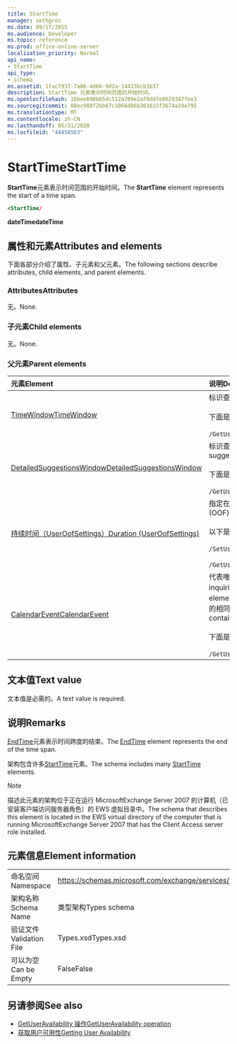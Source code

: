 ```yaml
---
title: StartTime
manager: sethgros
ms.date: 09/17/2015
ms.audience: Developer
ms.topic: reference
ms.prod: office-online-server
localization_priority: Normal
api_name:
- StartTime
api_type:
- schema
ms.assetid: 1fac7937-7a06-4d66-9d2a-14423bcb3b37
description: StartTime 元素表示时间范围的开始时间。
ms.openlocfilehash: 16bee698b65dc512a709e2af9ddfe8629347fee3
ms.sourcegitcommit: 88ec988f2bb67c1866d06b361615f3674a24e795
ms.translationtype: MT
ms.contentlocale: zh-CN
ms.lasthandoff: 05/31/2020
ms.locfileid: "44458563"
---
```

# <a name="starttime"></a><span data-ttu-id="e5e3a-103">StartTime</span><span class="sxs-lookup"><span data-stu-id="e5e3a-103">StartTime</span></span>

<span data-ttu-id="e5e3a-104">**StartTime**元素表示时间范围的开始时间。</span><span class="sxs-lookup"><span data-stu-id="e5e3a-104">The **StartTime** element represents the start of a time span.</span></span> 
  
```xml
<StartTime/
```

<span data-ttu-id="e5e3a-105">**dateTime**</span><span class="sxs-lookup"><span data-stu-id="e5e3a-105">**dateTime**</span></span>

## <a name="attributes-and-elements"></a><span data-ttu-id="e5e3a-106">属性和元素</span><span class="sxs-lookup"><span data-stu-id="e5e3a-106">Attributes and elements</span></span>

<span data-ttu-id="e5e3a-107">下面各部分介绍了属性、子元素和父元素。</span><span class="sxs-lookup"><span data-stu-id="e5e3a-107">The following sections describe attributes, child elements, and parent elements.</span></span>
  
### <a name="attributes"></a><span data-ttu-id="e5e3a-108">Attributes</span><span class="sxs-lookup"><span data-stu-id="e5e3a-108">Attributes</span></span>

<span data-ttu-id="e5e3a-109">无。</span><span class="sxs-lookup"><span data-stu-id="e5e3a-109">None.</span></span>
  
### <a name="child-elements"></a><span data-ttu-id="e5e3a-110">子元素</span><span class="sxs-lookup"><span data-stu-id="e5e3a-110">Child elements</span></span>

<span data-ttu-id="e5e3a-111">无。</span><span class="sxs-lookup"><span data-stu-id="e5e3a-111">None.</span></span>
  
### <a name="parent-elements"></a><span data-ttu-id="e5e3a-112">父元素</span><span class="sxs-lookup"><span data-stu-id="e5e3a-112">Parent elements</span></span>

|<span data-ttu-id="e5e3a-113">**元素**</span><span class="sxs-lookup"><span data-stu-id="e5e3a-113">**Element**</span></span>|<span data-ttu-id="e5e3a-114">**说明**</span><span class="sxs-lookup"><span data-stu-id="e5e3a-114">**Description**</span></span>|
|:-----|:-----|
|[<span data-ttu-id="e5e3a-115">TimeWindow</span><span class="sxs-lookup"><span data-stu-id="e5e3a-115">TimeWindow</span></span>](timewindow.md) <br/> |<span data-ttu-id="e5e3a-116">标识查询的用户可用性信息的时间跨度。</span><span class="sxs-lookup"><span data-stu-id="e5e3a-116">Identifies the time span queried for the user availability information.</span></span>  <br/><br/> <span data-ttu-id="e5e3a-117">下面是此元素的 XPath 表达式： </span><span class="sxs-lookup"><span data-stu-id="e5e3a-117">The following is the XPath expression to this element:</span></span>  <br/><br/>  `/GetUserAvailabilityRequest/FreeBusyViewOptions/TimeWindow` <br/> |
|[<span data-ttu-id="e5e3a-118">DetailedSuggestionsWindow</span><span class="sxs-lookup"><span data-stu-id="e5e3a-118">DetailedSuggestionsWindow</span></span>](detailedsuggestionswindow.md) <br/> |<span data-ttu-id="e5e3a-119">标识查询的时间跨度，以获取有关建议会议时间的详细信息。</span><span class="sxs-lookup"><span data-stu-id="e5e3a-119">Identifies the time span that is queried for detailed information about suggested meeting times.</span></span>  <br/><br/> <span data-ttu-id="e5e3a-120">下面是此元素的 XPath 表达式： </span><span class="sxs-lookup"><span data-stu-id="e5e3a-120">The following is the XPath expression to this element:</span></span> <br/> <br/>  `/GetUserAvailabilityRequest/SuggestionViewOptions/DetailedSuggestionsWindow` <br/> |
|[<span data-ttu-id="e5e3a-121">持续时间（UserOofSettings）</span><span class="sxs-lookup"><span data-stu-id="e5e3a-121">Duration (UserOofSettings)</span></span>](duration-useroofsettings.md) <br/> | <span data-ttu-id="e5e3a-122">指定在[OofState](oofstate.md)元素设置为 "已**计划**" 时启用 "外出" （OOF）状态的持续时间。</span><span class="sxs-lookup"><span data-stu-id="e5e3a-122">Specifies the duration for which the Out of Office (OOF) status is enabled if the [OofState](oofstate.md) element is set to **Scheduled**.</span></span>  <br/><br/>  <span data-ttu-id="e5e3a-123">以下是此元素的可能的 XPath 表达式：</span><span class="sxs-lookup"><span data-stu-id="e5e3a-123">The following are the possible XPath expressions to this element:</span></span> <br/> <br/>  `/SetUserOofSettingsRequest/UserOofSettings/Duration` <br/><br/>  `/GetUserOofSettingsResponse/OofSettings/Duration` <br/> |
|[<span data-ttu-id="e5e3a-124">CalendarEvent</span><span class="sxs-lookup"><span data-stu-id="e5e3a-124">CalendarEvent</span></span>](calendarevent.md) <br/> |<span data-ttu-id="e5e3a-125">代表唯一的日历项目事件。</span><span class="sxs-lookup"><span data-stu-id="e5e3a-125">Represents a unique calendar item occurrence.</span></span> <span data-ttu-id="e5e3a-126">这用于可用性查询。</span><span class="sxs-lookup"><span data-stu-id="e5e3a-126">This is used for Availability inquiries.</span></span> <span data-ttu-id="e5e3a-127">在**CalendarEvent**元素中， **StartTime**元素是必需的。</span><span class="sxs-lookup"><span data-stu-id="e5e3a-127">The **StartTime** element is required in the **CalendarEvent** element.</span></span> <span data-ttu-id="e5e3a-128">**CalendarEvent**元素中的**Starttime**元素对于**CalendarEvent**类型是唯一的，但它包含**持续时间**类型中的**starttime**元素包含的相同 facet 值。</span><span class="sxs-lookup"><span data-stu-id="e5e3a-128">The **StartTime** element in the **CalendarEvent** element is unique to the **CalendarEvent** type although it contains the same facet values that the **StartTime** elements in the **Duration** type contain.</span></span>  <br/><br/> <span data-ttu-id="e5e3a-129">下面是此元素的 XPath 表达式： </span><span class="sxs-lookup"><span data-stu-id="e5e3a-129">The following is the XPath expression to this element:</span></span>  <br/> <br/> `/GetUserAvailabilityResponse/FreeBusyResponseArray/FreeBusyResponse/FreeBusyView/CalendarEventArray/CalendarEvent[i]` <br/> |
   
## <a name="text-value"></a><span data-ttu-id="e5e3a-130">文本值</span><span class="sxs-lookup"><span data-stu-id="e5e3a-130">Text value</span></span>

<span data-ttu-id="e5e3a-131">文本值是必需的。</span><span class="sxs-lookup"><span data-stu-id="e5e3a-131">A text value is required.</span></span>
  
## <a name="remarks"></a><span data-ttu-id="e5e3a-132">说明</span><span class="sxs-lookup"><span data-stu-id="e5e3a-132">Remarks</span></span>

<span data-ttu-id="e5e3a-133">[EndTime](endtime.md)元素表示时间跨度的结束。</span><span class="sxs-lookup"><span data-stu-id="e5e3a-133">The [EndTime](endtime.md) element represents the end of the time span.</span></span> 
  
<span data-ttu-id="e5e3a-134">架构包含许多[StartTime](starttime.md)元素。</span><span class="sxs-lookup"><span data-stu-id="e5e3a-134">The schema includes many [StartTime](starttime.md) elements.</span></span> 
  
> [!NOTE]
> <span data-ttu-id="e5e3a-135">描述此元素的架构位于正在运行 MicrosoftExchange Server 2007 的计算机（已安装客户端访问服务器角色）的 EWS 虚拟目录中。</span><span class="sxs-lookup"><span data-stu-id="e5e3a-135">The schema that describes this element is located in the EWS virtual directory of the computer that is running MicrosoftExchange Server 2007 that has the Client Access server role installed.</span></span> 
  
## <a name="element-information"></a><span data-ttu-id="e5e3a-136">元素信息</span><span class="sxs-lookup"><span data-stu-id="e5e3a-136">Element information</span></span>

|||
|:-----|:-----|
|<span data-ttu-id="e5e3a-137">命名空间</span><span class="sxs-lookup"><span data-stu-id="e5e3a-137">Namespace</span></span>  <br/> |https://schemas.microsoft.com/exchange/services/2006/types  <br/> |
|<span data-ttu-id="e5e3a-138">架构名称</span><span class="sxs-lookup"><span data-stu-id="e5e3a-138">Schema Name</span></span>  <br/> |<span data-ttu-id="e5e3a-139">类型架构</span><span class="sxs-lookup"><span data-stu-id="e5e3a-139">Types schema</span></span>  <br/> |
|<span data-ttu-id="e5e3a-140">验证文件</span><span class="sxs-lookup"><span data-stu-id="e5e3a-140">Validation File</span></span>  <br/> |<span data-ttu-id="e5e3a-141">Types.xsd</span><span class="sxs-lookup"><span data-stu-id="e5e3a-141">Types.xsd</span></span>  <br/> |
|<span data-ttu-id="e5e3a-142">可以为空</span><span class="sxs-lookup"><span data-stu-id="e5e3a-142">Can be Empty</span></span>  <br/> |<span data-ttu-id="e5e3a-143">False</span><span class="sxs-lookup"><span data-stu-id="e5e3a-143">False</span></span>  <br/> |
   
## <a name="see-also"></a><span data-ttu-id="e5e3a-144">另请参阅</span><span class="sxs-lookup"><span data-stu-id="e5e3a-144">See also</span></span>

- [<span data-ttu-id="e5e3a-145">GetUserAvailability 操作</span><span class="sxs-lookup"><span data-stu-id="e5e3a-145">GetUserAvailability operation</span></span>](getuseravailability-operation.md)
- [<span data-ttu-id="e5e3a-146">获取用户可用性</span><span class="sxs-lookup"><span data-stu-id="e5e3a-146">Getting User Availability</span></span>](https://msdn.microsoft.com/library/d4133fcb-9b0f-4e6b-aadf-a389da83516a%28Office.15%29.aspx)

